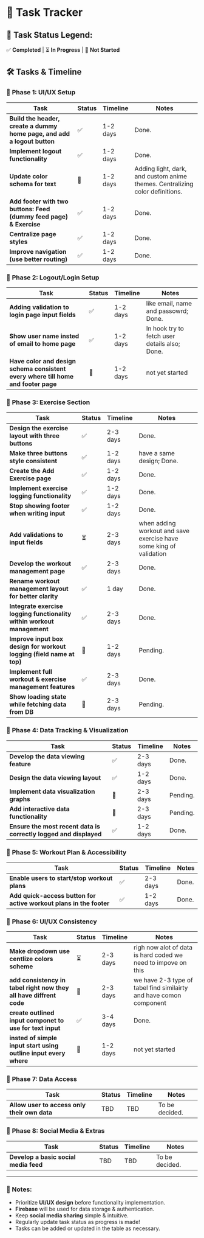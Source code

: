 # 📌 Task Tracker

## 🔹 Task Status Legend:  
✅ **Completed** | ⏳ **In Progress** | 🚫 **Not Started**  

## 🛠 Tasks & Timeline  

### 🔹 **Phase 1: UI/UX Setup**
| Task | Status | Timeline | Notes |
|------|--------|----------|-------|
| **Build the header, create a dummy home page, and add a logout button** | ✅ | 1-2 days | Done. |
| **Implement logout functionality** | ✅ | 1-2 days | Done. |
| **Update color schema for text** | 🚫 | 1-2 days | Adding light, dark, and custom anime themes. Centralizing color definitions. |
| **Add footer with two buttons: Feed (dummy feed page) & Exercise** | ✅ | 1-2 days | Done. |
| **Centralize page styles** | ✅ | 1-2 days | Done. |
| **Improve navigation (use better routing)** | ✅ | 1-2 days | Done. |

### 🔹 **Phase 2: Logout/Login Setup**
| Task | Status | Timeline | Notes |
|------|--------|----------|-------|
| **Adding validation to login page input fields** | ✅ | 1-2 days | like email, name and passowrd; Done. |
| **Show user name insted of email to home page** | ✅ | 1-2 days | In hook try to fetch user details also; Done. |
| **Have color and design schema consistent every where till home and footer page** | 🚫 | 1-2 days | not yet started |

### 🔹 **Phase 3: Exercise Section**
| Task | Status | Timeline | Notes |
|------|--------|----------|-------|
| **Design the exercise layout with three buttons** | ✅ | 2-3 days | Done. |
| **Make three buttons style consistent** | ✅ | 1-2 days | have a same design; Done. |
| **Create the Add Exercise page** | ✅ | 1-2 days | Done. |
| **Implement exercise logging functionality** | ✅ | 1-2 days | Done. |
| **Stop showing footer when writing input** | ✅ | 1-2 days | Done. |
| **Add validations to input fields** | ⏳ | 2-3 days | when adding workout and save exercise have some king of validation |
| **Develop the workout management page** | ✅ | 2-3 days | Done. |
| **Rename workout management layout for better clarity** | ✅ | 1 day | Done. |
| **Integrate exercise logging functionality within workout management** | ✅ | 2-3 days | Done. |
| **Improve input box design for workout logging (field name at top)** | 🚫 | 1-2 days | Pending. |
| **Implement full workout & exercise management features** | ✅ | 2-3 days | Done. |
| **Show loading state while fetching data from DB** | 🚫 | 2-3 days | Pending. |

### 🔹 **Phase 4: Data Tracking & Visualization**
| Task | Status | Timeline | Notes |
|------|--------|----------|-------|
| **Develop the data viewing feature** | ✅ | 2-3 days | Done. |
| **Design the data viewing layout** | ✅ | 1-2 days | Done. |
| **Implement data visualization graphs** | 🚫 | 2-3 days | Pending. |
| **Add interactive data functionality** | 🚫 | 2-3 days | Pending. |
| **Ensure the most recent data is correctly logged and displayed** | ✅ | 1-2 days | Done. |

### 🔹 **Phase 5: Workout Plan & Accessibility**
| Task | Status | Timeline | Notes |
|------|--------|----------|-------|
| **Enable users to start/stop workout plans** | ✅ | 2-3 days | Done. |
| **Add quick-access button for active workout plans in the footer** | ✅ | 1-2 days | Done. |

### 🔹 **Phase 6: UI/UX Consistency**
| Task | Status | Timeline | Notes |
|------|--------|----------|-------|
| **Make dropdown use centlize colors scheme** | ⏳ | 2-3 days | righ now alot of data is hard coded we need to impove on this |
| **add consistency in tabel right now they all have diffrent code** | 🚫 | 2-3 days | we have 2-3 type of tabel find similairty and have comon component |
| **create outlined input componet to use for text input** | ✅ | 3-4 days | Done. |
| **insted of simple input start using outline input every where** | 🚫 | 1-2 days | not yet started |

### 🔹 **Phase 7: Data Access**
| Task | Status | Timeline | Notes |
|------|--------|----------|-------|
| **Allow user to access only their own data** | TBD | TBD | To be decided. |

### 🔹 **Phase 8: Social Media & Extras**
| Task | Status | Timeline | Notes |
|------|--------|----------|-------|
| **Develop a basic social media feed** | TBD | TBD | To be decided. |

---

### 📝 Notes:
- Prioritize **UI/UX design** before functionality implementation.
- **Firebase** will be used for data storage & authentication.
- Keep **social media sharing** simple & intuitive.
- Regularly update task status as progress is made!
- Tasks can be added or updated in the table as necessary.